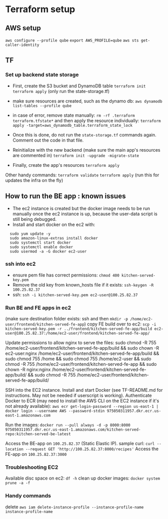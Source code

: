 # Terraform setup

## AWS setup
`aws configure --profile qube`
`export AWS_PROFILE=qube`
`aws sts get-caller-identity`
## TF

### Set up backend state storage
- First, create the S3 bucket and DynamoDB table
`terraform init`
`terraform apply` (only run the state-storage.tf)
- make sure resources are created, such as the dynamo db: `aws dynamodb list-tables --profile qube`
- in case of error, remove state manually: `rm -rf .terraform terraform.tfstate*` and then 
apply the resource individually: `terraform apply -target=aws_dynamodb_table.terraform_state_lock`


- Once this is done, do not run the `state-storage.tf` commands again. Comment out the code in that file.

- Reinitialize with the new backend (make sure the main app's resources are commented in)
`terraform init -upgrade -migrate-state`
- Finally, create the app's resources
`terraform apply`

Other handy commands:
`terraform validate`
`terraform apply` (run this for updates the infra on the fly)

## How to run the BE app : known issues
- The ec2 instance is created but the docker image needs to be run manually once the ec2 instance is up, because the user-data script is still being debugged.
- Install and start docker on the ec2 with:
```
  sudo yum update -y
  sudo amazon-linux-extras install docker
  sudo systemctl start docker
  sudo systemctl enable docker
  sudo usermod -a -G docker ec2-user
```
### ssh into ec2
- ensure pem file has correct permissions: `chmod 400 kitchen-served-key.pem`
- Remove the old key from known_hosts file if it exists: `ssh-keygen -R 100.25.82.37`
- ssh: `ssh -i kitchen-served-key.pem ec2-user@100.25.82.37`

### Run BE and FE apps in ec2
(make sure destination folder exists: ssh and then `mkdir -p /home/ec2-user/frontend/kitchen-served-fe-app`)
copy FE build over to ec2: `scp -i kitchen-served-key.pem -r ../frontend/kitchen-served-fe-app/build ec2-user@100.25.82.37:/home/ec2-user/frontend/kitchen-served-fe-app/`
 
Update permissions to allow nginx to serve the files:
sudo chmod -R 755 /home/ec2-user/frontend/kitchen-served-fe-app/build && sudo chown -R ec2-user:nginx /home/ec2-user/frontend/kitchen-served-fe-app/build && sudo chmod 755 /home && sudo chmod 755 /home/ec2-user && sudo chmod -R 755 /home/ec2-user/frontend/kitchen-served-fe-app && sudo chown -R nginx:nginx /home/ec2-user/frontend/kitchen-served-fe-app/build/ && sudo chmod -R 755 /home/ec2-user/frontend/kitchen-served-fe-app/build/


SSH into the EC2 instance.
Install and start Docker (see TF-README.md for instructions. May not be needed if userscript is working).
Authenticate Docker to ECR (may need to install the AWS CLI on the EC2 instance if it's not already available):
`aws ecr get-login-password --region us-east-1 | docker login --username AWS --password-stdin 975050311957.dkr.ecr.us-east-1.amazonaws.com`

Run the images:
`docker run --pull always -d -p 8000:8000 975050311957.dkr.ecr.us-east-1.amazonaws.com/kitchen-served-repo:kitchen-served-be-latest`

Access the BE-app on `100.25.82.37` (Static Elastic IP). sample curl:
`curl --location --request GET 'http://100.25.82.37:8000/recipes'`
Access the FE-app on `100.25.82.37:3000`


### Troubleshooting EC2
Available disc space on ec2: `df -h`
clean up docker images: `docker system prune -a -f`

### Handy commands
delete `aws iam delete-instance-profile --instance-profile-name instance-profile-name`
